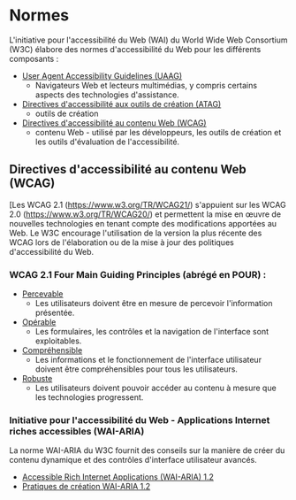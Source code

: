# Normes

L'initiative pour l'accessibilité du Web (WAI) du World Wide Web Consortium (W3C) élabore des normes d'accessibilité du Web pour les différents composants :

- [User Agent Accessibility Guidelines (UAAG)](https://www.w3.org/WAI/standards-guidelines/uaag/)
  - Navigateurs Web et lecteurs multimédias, y compris certains aspects des technologies d'assistance.
- [Directives d'accessibilité aux outils de création (ATAG)](https://www.w3.org/WAI/standards-guidelines/atag/)
  - outils de création
- [Directives d'accessibilité au contenu Web (WCAG)](https://www.w3.org/WAI/standards-guidelines/wcag/)
  - contenu Web - utilisé par les développeurs, les outils de création et les outils d'évaluation de l'accessibilité.

## Directives d'accessibilité au contenu Web (WCAG)

[Les WCAG 2.1 (https://www.w3.org/TR/WCAG21/) s'appuient sur les WCAG 2.0 (https://www.w3.org/TR/WCAG20/) et permettent la mise en œuvre de nouvelles technologies en tenant compte des modifications apportées au Web. Le W3C encourage l'utilisation de la version la plus récente des WCAG lors de l'élaboration ou de la mise à jour des politiques d'accessibilité du Web.

### WCAG 2.1 Four Main Guiding Principles (abrégé en POUR) :

- [Percevable](https://www.w3.org/TR/WCAG21/#perceivable)
  - Les utilisateurs doivent être en mesure de percevoir l'information présentée.
- [Opérable](https://www.w3.org/TR/WCAG21/#operable)
  - Les formulaires, les contrôles et la navigation de l'interface sont exploitables.
- [Compréhensible](https://www.w3.org/TR/WCAG21/#understandable)
  - Les informations et le fonctionnement de l'interface utilisateur doivent être compréhensibles pour tous les utilisateurs.
- [Robuste](https://www.w3.org/TR/WCAG21/#robust)
  - Les utilisateurs doivent pouvoir accéder au contenu à mesure que les technologies progressent.

### Initiative pour l'accessibilité du Web - Applications Internet riches accessibles (WAI-ARIA)

La norme WAI-ARIA du W3C fournit des conseils sur la manière de créer du contenu dynamique et des contrôles d'interface utilisateur avancés.

- [Accessible Rich Internet Applications (WAI-ARIA) 1.2](https://www.w3.org/TR/wai-aria-1.2/)
- [Pratiques de création WAI-ARIA 1.2](https://www.w3.org/TR/wai-aria-practices-1.2/)
